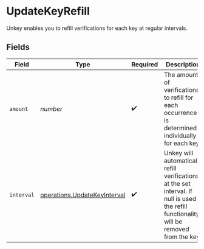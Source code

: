 # UpdateKeyRefill

Unkey enables you to refill verifications for each key at regular intervals.


## Fields

| Field                                                                                                                                     | Type                                                                                                                                      | Required                                                                                                                                  | Description                                                                                                                               |
| ----------------------------------------------------------------------------------------------------------------------------------------- | ----------------------------------------------------------------------------------------------------------------------------------------- | ----------------------------------------------------------------------------------------------------------------------------------------- | ----------------------------------------------------------------------------------------------------------------------------------------- |
| `amount`                                                                                                                                  | *number*                                                                                                                                  | :heavy_check_mark:                                                                                                                        | The amount of verifications to refill for each occurrence is determined individually for each key.                                        |
| `interval`                                                                                                                                | [operations.UpdateKeyInterval](../../../sdk/models/operations/updatekeyinterval.md)                                                       | :heavy_check_mark:                                                                                                                        | Unkey will automatically refill verifications at the set interval. If null is used the refill functionality will be removed from the key. |